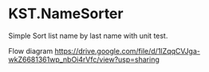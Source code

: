 # KST.NameSorter
Simple Sort list name by last name with unit test.

Flow diagram https://drive.google.com/file/d/1IZqqCVJga-wkZ6681361wp_nbOi4rVfc/view?usp=sharing
